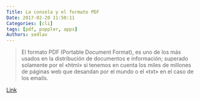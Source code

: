 ```yaml
---
Title: La consola y el formato PDF
Date: 2017-02-20 11:50:11
Categories: [cli]
tags: [pdf, poppler, apps]
Authors: sedlav
---
```


> El formato PDF (Portable Document Format), es uno de los más usados en la distribución de documentos e información; superado solamente por el «html» si tenemos en cuenta los miles de millones de páginas web que desandan por el mundo o el «txt» en el caso de los emails.

[Link](https://gutl.jovenclub.cu/la-consola-y-el-formato-pdf-poppler-utils/)

